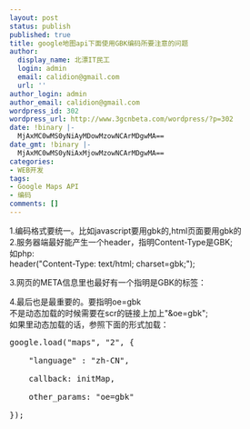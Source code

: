 ```yaml
---
layout: post
status: publish
published: true
title: google地图api下面使用GBK编码所要注意的问题
author:
  display_name: 北漂IT民工
  login: admin
  email: calidion@gmail.com
  url: ''
author_login: admin
author_email: calidion@gmail.com
wordpress_id: 302
wordpress_url: http://www.3gcnbeta.com/wordpress/?p=302
date: !binary |-
  MjAxMC0wMS0yNiAyMDowMzowNCArMDgwMA==
date_gmt: !binary |-
  MjAxMC0wMS0yNiAxMjowMzowNCArMDgwMA==
categories:
- WEB开发
tags:
- Google Maps API
- 编码
comments: []
---
```

<p>1.编码格式要统一。比如javascript要用gbk的,html页面要用gbk的<br />
2.服务器端最好能产生一个header，指明Content-Type是GBK;<br />
如php:<br />
header("Content-Type: text/html; charset=gbk;");</p>
<p>3.网页的META信息里也最好有一个指明是GBK的标签：<br />
<meta content="text/html; charset=gbk" http-equiv="Content-Type" /></p>
<p>4.最后也是最重要的。要指明oe=gbk<br />
不是动态加载的时候需要在scr的链接上加上"&oe=gbk";<br />
如果里动态加载的话，参照下面的形式加载：</p>
<pre name="code" class="js">
google.load("maps", "2", {<br />
    "language" : "zh-CN",<br />
    callback: initMap,<br />
    other_params: "oe=gbk"<br />
});<br />
</pre></p>
